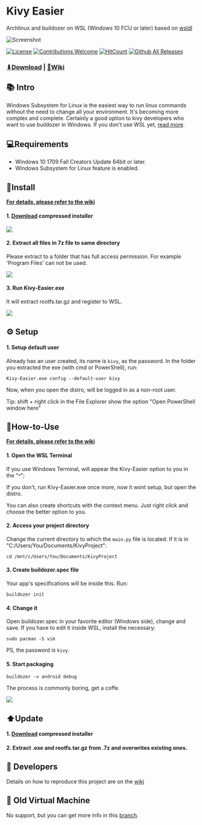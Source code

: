 # Kivy Easier
Archlinux and buildozer on WSL (Windows 10 FCU or later)
based on [wsldl](https://github.com/yuk7/wsldl)

![Screenshot](https://user-images.githubusercontent.com/66187211/96212318-eba01480-0f4c-11eb-9a53-5394175c8bac.png)

[![License](https://img.shields.io/github/license/ntaraujo/kivy-easier.svg?style=flat-square)](https://github.com/ntaraujo/kivy-easier/blob/master/LICENSE)
[![Contributions Welcome](https://img.shields.io/badge/contributions-welcome-brightgreen.svg?style=flat)](https://github.com/ntaraujo/kivy-easier/issues)
[![HitCount](http://hits.dwyl.com/ntaraujo/kivy-easier.svg)](http://hits.dwyl.com/ntaraujo/kivy-easier)
[![Github All Releases](https://img.shields.io/github/downloads/ntaraujo/kivy-easier/total.svg?style=flat-square)](https://github.com/ntaraujo/kivy-easier/releases/latest)

### [⬇Download](https://github.com/ntaraujo/kivy-easier/releases/latest) | [📓Wiki](https://github.com/ntaraujo/kivy-easier/wiki)

## 📚 Intro

Windows Subsystem for Linux is the easiest way to run linux commands without the need to change all your environment. It's becoming more complex and complete. Certainly a good option to kivy developers who want to use buildozer in Windows.
If you don't use WSL yet, [read more](https://docs.microsoft.com/en-us/windows/wsl/install-win10).

## 💻Requirements

* Windows 10 1709 Fall Creators Update 64bit or later.
* Windows Subsystem for Linux feature is enabled.

## 💾Install

**[For details, please refer to the wiki](https://github.com/ntaraujo/kivy-easier/wiki/Starting)**

#### 1. [Download](https://github.com/ntaraujo/kivy-easier/releases/latest) compressed installer

![](https://badgen.net/badge/size/401MB/?label=expected+size)

#### 2. Extract all files in 7z file to same directory
Please extract to a folder that has full access permission.
For example 'Program Files' can not be used.

![](https://badgen.net/badge/size/409MB/?label=expected+size)

#### 3. Run Kivy-Easier.exe
It will extract rootfs.tar.gz and register to WSL.

![](https://badgen.net/badge/size/1.71GB/?label=expected+size)

## ⚙️ Setup

#### 1. Setup default user
Already has an user created, its name is `kivy`, as the password.
In the folder you extracted the exe (with cmd or PowerShell), run:
```
Kivy-Easier.exe config --default-user kivy
```
Now, when you open the distro, will be logged in as a non-root user.

Tip: shift + right click in the File Explorer show the option "Open PowerShell window here"

## 📝How-to-Use

**[For details, please refer to the wiki](https://github.com/ntaraujo/kivy-easier/wiki/Using)**

#### 1. Open the WSL Terminal
If you use Windows Terminal, will appear the Kivy-Easier option to you in the "˅";

If you don't, run Kivy-Easier.exe once more, now it wont setup, but open the distro.

You can also create shortcuts with the context menu. Just right click and choose the better option to you.

#### 2. Access your project directory
Change the current directory to which the `main.py` file is located. If it is in "C:/Users/You/Documents/KivyProject":
```
cd /mnt/c/Users/You/Documents/KivyProject
```

#### 3. Create buildozer.spec file
Your app's specifications will be inside this. Run:
```
buildozer init
```

#### 4. Change it
Open buildozer.spec in your favorite editor (Windows side), change and save.
If you have to edit it inside WSL, install the necessary:
```
sudo pacman -S vim
```
PS, the password is ```kivy```.

#### 5. Start packaging
```
buildozer -v android debug
```
The process is commonly boring, get a coffe.

![](https://badgen.net/badge/size/6.31GB/?label=expected+size)

## ⬆️Update

#### 1. [Download](https://github.com/ntaraujo/kivy-easier/releases/latest) compressed installer

#### 2. Extract .exe and rootfs.tar.gz from .7z and overwrites existing ones.

## 🔧 Developers

Details on how to reproduce this project are on the [wiki](https://github.com/ntaraujo/kivy-easier/wiki/Developing)

## 📁 Old Virtual Machine
No support, but you can get more info in this [branch](https://github.com/ntaraujo/kivy-easier/tree/old-vm).

